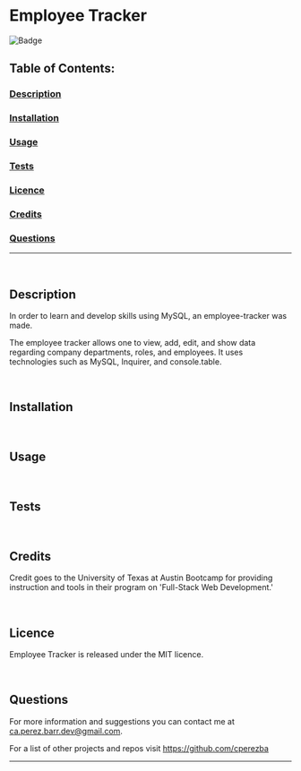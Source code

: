 # Employee Tracker
![Badge](https://img.shields.io/badge/licence-MIT-brightgreen)
## Table of Contents:

### [Description](#description-header)

### [Installation](#installation-header)

### [Usage](#usage-header)

### [Tests](#tests-header)

### [Licence](#licence-header)

### [Credits](#credits-header)

### [Questions](#questions-header)

---

<br/>

## <a id="description-header"></a> Description

In order to learn and develop skills using MySQL, an employee-tracker was made.

The employee tracker allows one to view, add, edit, and show data regarding company departments, roles, and employees. It uses technologies such as MySQL, Inquirer, and console.table.



<br/>

## <a id="installation-header"></a> Installation




<br/>

## <a id="usage-header"></a> Usage




<br/>

## <a id="tests-header"></a> Tests



<br/>

## <a id="credits-header"></a> Credits

Credit goes to the University of Texas at Austin Bootcamp for providing instruction and tools in their program on 'Full-Stack Web Development.'


<br/>

## <a id="licence-header"></a> Licence

Employee Tracker is released under the MIT licence.



<br/>

## <a id="questions-header"></a> Questions

For more information and suggestions you can contact me at ca.perez.barr.dev@gmail.com.

For a list of other projects and repos visit https://github.com/cperezba



---
